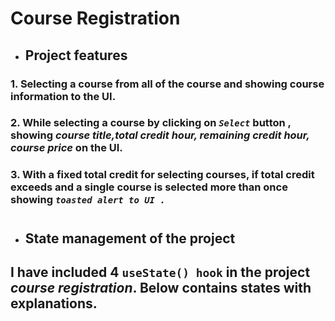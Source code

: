 # Course Registration

- ## Project features

### 1. Selecting a course from all of the course and showing course information to the UI.

### 2. While selecting a course by clicking on _`Select`_ button , showing _course title,total credit hour, remaining credit hour, course price_ on the UI.

### 3. With a fixed total credit for selecting courses, if total credit exceeds and a single course is selected more than once showing _`toasted alert to UI .`_

#

- ## State management of the project

## I have included 4 `useState() hook` in the project _course registration_. Below contains states with explanations.
